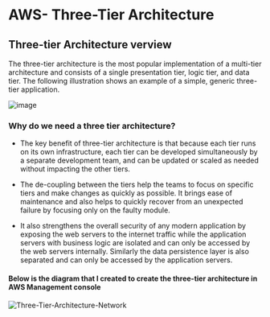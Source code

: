 # AWS- Three-Tier Architecture

##  Three-tier Architecture verview  

The three-tier architecture is the most popular implementation of a multi-tier architecture and consists of a single presentation tier, logic tier, and data tier. The following illustration shows an example of a simple, generic three-tier application.

![image](https://user-images.githubusercontent.com/75151805/161612792-71ea1a41-8e3c-483a-ab47-1a12b3539a0a.png)

### Why do we need a three tier architecture? 
* The key benefit of three-tier architecture is that because each tier runs on its own infrastructure, each tier can be developed simultaneously by a separate development team, and can be updated or scaled as needed without impacting the other tiers.

* The de-coupling between the tiers help the teams to focus on specific tiers and make changes as quickly as possible. It brings ease of maintenance and also helps to quickly recover from an unexpected failure by focusing only on the faulty module.

* It also strengthens the overall security of any modern application by exposing the web servers to the internet traffic while the application servers with business logic are isolated and can only be accessed by the web servers internally. Similarly the data persistence layer is also separated and can only be accessed by the application servers.

#### Below is the diagram that I created to create the three-tier architecture in AWS Management console

![Three-Tier-Architecture-Network](https://user-images.githubusercontent.com/75151805/161826972-c71a124e-a324-4607-b6b5-c9f1acaca6b2.png) 


